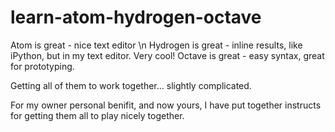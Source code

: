 # learn-atom-hydrogen-octave

Atom is great - nice text editor \n
Hydrogen is great - inline results, like iPython, but in my text editor. Very cool!
Octave is great - easy syntax, great for prototyping. 

Getting all of them to work together... slightly complicated. 

For my owner personal benifit, and now yours, I have put together instructs for getting them all to play nicely together. 
